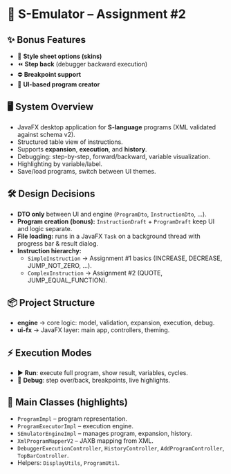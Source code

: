 # 🚀 S-Emulator – Assignment #2

## ✨ Bonus Features
- 🎨 **Style sheet options (skins)**
- ⏪ **Step back** (debugger backward execution)
- ⛔ **Breakpoint support**
- 📝 **UI-based program creator**

## 🖥️ System Overview
- JavaFX desktop application for **S-language** programs (XML validated against schema v2).  
- Structured table view of instructions.  
- Supports **expansion**, **execution**, and **history**.  
- Debugging: step-by-step, forward/backward, variable visualization.  
- Highlighting by variable/label.  
- Save/load programs, switch between UI themes.  

## 🛠️ Design Decisions
- **DTO only** between UI and engine (`ProgramDto`, `InstructionDto`, …).  
- **Program creation (bonus):** `InstructionDraft` + `ProgramDraft` keep UI and logic separate.  
- **File loading:** runs in a JavaFX `Task` on a background thread with progress bar & result dialog.  
- **Instruction hierarchy:**  
  - `SimpleInstruction` → Assignment #1 basics (INCREASE, DECREASE, JUMP_NOT_ZERO, …).  
  - `ComplexInstruction` → Assignment #2 (QUOTE, JUMP_EQUAL_FUNCTION).  

## 📦 Project Structure
- **engine** → core logic: model, validation, expansion, execution, debug.  
- **ui-fx** → JavaFX layer: main app, controllers, theming.  

## ⚡ Execution Modes
- ▶️ **Run**: execute full program, show result, variables, cycles.  
- 🐞 **Debug**: step over/back, breakpoints, live highlights.  

## 📂 Main Classes (highlights)
- `ProgramImpl` – program representation.  
- `ProgramExecutorImpl` – execution engine.  
- `SEmulatorEngineImpl` – manages program, expansion, history.  
- `XmlProgramMapperV2` – JAXB mapping from XML.  
- `DebuggerExecutionController`, `HistoryController`, `AddProgramController`, `TopBarController`.  
- Helpers: `DisplayUtils`, `ProgramUtil`.  
